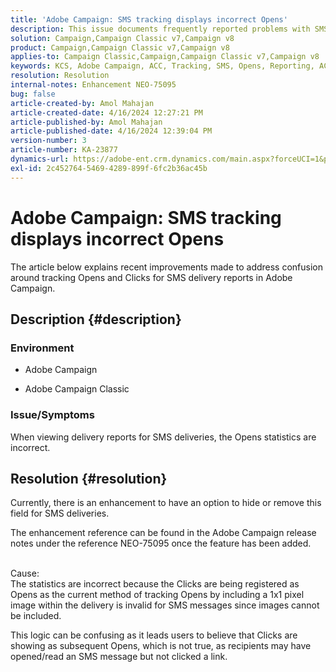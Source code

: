 ```yaml
---
title: 'Adobe Campaign: SMS tracking displays incorrect Opens'
description: This issue documents frequently reported problems with SMS delivery tracking, specifically incorrect Opens within delivery reporting.
solution: Campaign,Campaign Classic v7,Campaign v8
product: Campaign,Campaign Classic v7,Campaign v8
applies-to: Campaign Classic,Campaign,Campaign Classic v7,Campaign v8
keywords: KCS, Adobe Campaign, ACC, Tracking, SMS, Opens, Reporting, AC, Adobe Campaign Classic, FAQ
resolution: Resolution
internal-notes: Enhancement NEO-75095
bug: false
article-created-by: Amol Mahajan
article-created-date: 4/16/2024 12:27:21 PM
article-published-by: Amol Mahajan
article-published-date: 4/16/2024 12:39:04 PM
version-number: 3
article-number: KA-23877
dynamics-url: https://adobe-ent.crm.dynamics.com/main.aspx?forceUCI=1&pagetype=entityrecord&etn=knowledgearticle&id=d3c5cca7-ecfb-ee11-a1fe-6045bd04ed02
exl-id: 2c452764-5469-4289-899f-6fc2b36ac45b
---
```

# Adobe Campaign: SMS tracking displays incorrect Opens


The article below explains recent improvements made to address confusion around tracking Opens and Clicks for SMS delivery reports in Adobe Campaign.

## Description {#description}


### Environment

- Adobe Campaign


- Adobe Campaign Classic




### Issue/Symptoms

When viewing delivery reports for SMS deliveries, the Opens statistics are incorrect.


## Resolution {#resolution}


Currently, there is an enhancement to have an option to hide or remove this field for SMS deliveries.

The enhancement reference can be found in the Adobe Campaign release notes under the reference NEO-75095 once the feature has been added.


<br>Cause:<br>
The statistics are incorrect because the Clicks are being registered as Opens as the current method of tracking Opens by including a 1x1 pixel image within the delivery is invalid for SMS messages since images cannot be included.

This logic can be confusing as it leads users to believe that Clicks are showing as subsequent Opens, which is not true, as recipients may have opened/read an SMS message but not clicked a link.
